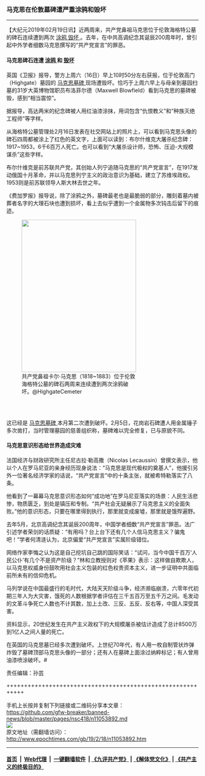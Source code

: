 ### 马克思在伦敦墓碑遭严重涂鸦和毁坏
------------------------

<p>
 【大纪元2019年02月19日讯】近两周来，共产党鼻祖马克思位于伦敦海格特公墓的碑石连续遭到两次
 <a href="http://www.epochtimes.com/gb/tag/%E6%B6%82%E9%B8%A6.html">
  涂鸦
 </a>
 <a href="http://www.epochtimes.com/gb/tag/%E6%AF%81%E5%9D%8F.html">
  毁坏
 </a>
 。去年，在中共高调纪念其诞辰200周年时，曾引起中外学者细数马克思撰写的“共产党宣言”的罪恶。
</p>
<h4>
 马克思碑石连遭
 <a href="http://www.epochtimes.com/gb/tag/%E6%B6%82%E9%B8%A6.html">
  涂鸦
 </a>
 和
 <a href="http://www.epochtimes.com/gb/tag/%E6%AF%81%E5%9D%8F.html">
  毁坏
 </a>
</h4>
<p>
 英国《卫报》报导，警方上周六（16日）早上10时50分左右获报，位于伦敦高门（Highgate）墓园的
 <a href="http://www.epochtimes.com/gb/tag/%E9%A9%AC%E5%85%8B%E6%80%9D%E5%A2%93%E7%A2%91.html">
  马克思墓碑
 </a>
 现场遭毁坏。恰巧于上周六早上与母亲到墓园扫墓的31岁大英博物馆职员布洛菲尔德（Maxwell Blowfield）看到马克思的墓碑被毁，感到“相当震惊”。
</p>
<p>
 据报导，高达两米的纪念碑被人用红油漆涂抹，用词包含“仇恨教义”和“种族灭绝工程师”等字样。
</p>
<p>
 从海格特公墓管理处2月16日发表在社交网站上的照片上，可以看到马克思头像的碑石四周都被涂上了红色的英文字，上面可以读到：布尔什维克大屠杀纪念碑：1917~1953，6千6百万人死亡。也可以看到“大屠杀设计师，恐怖、压迫-大规模谋杀”这些字样。
</p>
<p>
 布尔什维克是前苏联共产党，其创始人列宁追随马克思的“共产党宣言”，在1917发动俄国十月革命，并以马克思列宁主义的政治意识为基础，建立了苏维埃政权。1953则是前苏联领导人斯大林去世之年。
</p>
<p>
 《费加罗报》报导说，除了涂鸦之外，墓碑最老也是最脆弱的部分，雕刻着墓内被葬者名字的大理石块也遭到损坏，看上去似乎遭到一个金属物多次钝击后留下的痕迹。
</p>
<figure class="wp-caption aligncenter" id="attachment_11053904" style="width: 300px">
 <a href="http://i.epochtimes.com/assets/uploads/2019/02/DziGQoNXgAM_uFH.jpg">
  <img alt="" class="wp-image-11053904 size-small" height="400" src="http://i.epochtimes.com/assets/uploads/2019/02/DziGQoNXgAM_uFH-300x400.jpg" width="300"/>
 </a>
 <br/><figcaption class="wp-caption-text">
  共产党鼻祖卡尔·马克思（1818~1883）位于伦敦海格特公墓的碑石两周来连续遭到两次涂鸦破坏。@HighgateCemeter
 </figcaption><br/>
</figure><br/>
<p>
 这已经是
 <a href="http://www.epochtimes.com/gb/tag/%E9%A9%AC%E5%85%8B%E6%80%9D%E5%A2%93%E7%A2%91.html">
  马克思墓碑
 </a>
 本月第二次遭到破坏。2月5日，花岗岩石碑遭人用金属锤子多次凿打，当时管理墓园的慈善组织称，墓碑难以完全修复，已与原貌不同。
</p>
<h4>
 马克思意识形态给世界造成灾难
</h4>
<p>
 法国经济与财政研究所主任尼古拉·勒高撒（Nicolas Lecaussin）曾撰文表示，他以个人在罗马尼亚的亲身经历现身说法：“马克思是现代极权的奠基人”，他援引另外一位著名经济学家的话说，“共产党宣言”中的十条主张，就被希特勒落实了八条。
</p>
<p>
 他看到了一幕幕马克思意识形态如何“成功地”在罗马尼亚落实的场景：人民生活悲惨，物质匮乏，到处是镇压和专制。“共产社会无疑展示了马克思主义的全面失败。”他的意识形态，只要在哪里得到执行，那里就变成废墟，那里就是饿殍遍野。
</p>
<p>
 去年5月，北京高调纪念其诞辰200周年，中国学者细数“共产党宣言”罪恶。法广引述学者荣剑的话质疑：“有用吗？台上台下还有几个人信马克思主义？骗鬼吧！”学者何清涟认为，北京偏爱“共产党宣言”实属阶级错位。
</p>
<p>
 网络作家李悔之认为这是自己挖坑自己跳的国际笑话：“试问，当今中国千百万‘人民公仆’有几个不是资产阶级？”林和立教授则对《苹果》表示：这样做自欺欺人，以马克思权威身份鼓吹用社会主义包装的红色权贵资本主义，进一步证明中共面临前所未有的信仰危机。
</p>
<p>
 马列学说在中国最盛行的毛时代，大陆天天阶级斗争，经济濒临崩溃，六零年代初期三年人为大灾害，饿死的人数根据学者评估在三千五百万至五千万之间。毛发动的文革斗争死亡人数也不计其数，加上土改、三反、五反、反右等，中国人深受其害。
</p>
<p>
 资料显示，20世纪发生在共产主义政权下的大规模屠杀被估计造成了总计8500万到1亿人之间人量的死亡。
</p>
<p>
 在英国的马克思墓已经多次遭到破坏。上世纪70年代，有人用一枚自制管状炸弹炸毁了墓碑顶部马克思头像的一部分；还有人在墓碑上面涂过纳粹标记；有人曾用油漆喷涂破坏。#
</p>
<p>
 责任编辑：孙芸
</p>

+++++++++++++++++++++++++++++++++++++++++++++++++++++++++++<br/><br/>
手机上长按并复制下列链接或二维码分享本文章：<br/>
https://github.com/gfw-breaker/banned-news/blob/master/pages/nsc418/n11053892.md <br/>
<a href='https://github.com/gfw-breaker/banned-news/blob/master/pages/nsc418/n11053892.md'><img src='https://github.com/gfw-breaker/banned-news/blob/master/pages/nsc418/n11053892.md.png'/></a> <br/>
原文地址（需翻墙访问）：http://www.epochtimes.com/gb/19/2/18/n11053892.htm


------------------------
#### [首页](https://github.com/gfw-breaker/banned-news/blob/master/README.md) &nbsp;|&nbsp; [Web代理](https://github.com/labour-camp/helloworld) &nbsp;|&nbsp; [一键翻墙软件](https://github.com/gfw-breaker/nogfw/blob/master/README.md) &nbsp;| [《九评共产党》](https://github.com/gfw-breaker/9ping.md/blob/master/README.md#九评之一评共产党是什么) | [《解体党文化》](https://github.com/gfw-breaker/jtdwh.md/blob/master/README.md) | [《共产主义的终极目的》](https://github.com/gfw-breaker/gczydzjmd.md/blob/master/README.md)

